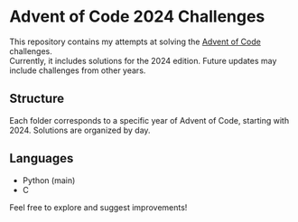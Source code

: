 # Advent of Code 2024 Challenges

This repository contains my attempts at solving the [Advent of Code](https://adventofcode.com/) challenges.  
Currently, it includes solutions for the 2024 edition. Future updates may include challenges from other years.  

## Structure
Each folder corresponds to a specific year of Advent of Code, starting with 2024. Solutions are organized by day.

## Languages
- Python (main)
- C

Feel free to explore and suggest improvements!
